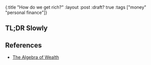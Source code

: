 {:title  "How do we get rich?"
 :layout :post
 :draft? true
 :tags   ["money" "personal finance"]}

## TL;DR Slowly



## References

* [The Algebra of Wealth](https://www.profgalloway.com/the-algebra-of-wealth/)
